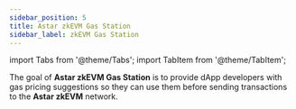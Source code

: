 ```yaml
---
sidebar_position: 5
title: Astar zkEVM Gas Station
sidebar_label: zkEVM Gas Station
---
```


import Tabs from '@theme/Tabs';
import TabItem from '@theme/TabItem';

The goal of **Astar zkEVM Gas Station** is to provide dApp developers with gas pricing suggestions so they can use them before sending transactions to the **Astar zkEVM** network. 
